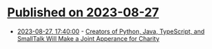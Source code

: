 # [Published on 2023-08-27](index.md)

* [2023-08-27, 17:40:00](https://developers.slashdot.org/story/23/08/27/1737256/creators-of-python-java-typescript-and-smalltalk-will-make-a-joint-apperance-for-charity?utm_source=rss1.0mainlinkanon&utm_medium=feed) - [Creators of Python, Java, TypeScript, and SmallTalk Will Make a Joint Apperance for Charity](https://developers.slashdot.org/story/23/08/27/1737256/creators-of-python-java-typescript-and-smalltalk-will-make-a-joint-apperance-for-charity?utm_source=rss1.0mainlinkanon&utm_medium=feed)
